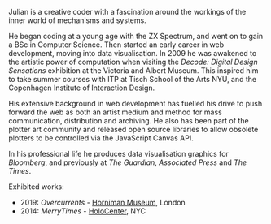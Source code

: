 Julian is a creative coder with a fascination around the workings of the inner world of mechanisms and systems.

He began coding at a young age with the ZX Spectrum, and went on to gain a BSc in Computer Science. Then started an early career in web development, moving into data visualisation. In 2009 he was awakened to the artistic power of computation when visiting the _Decode: Digital Design Sensations_ exhibition at the Victoria and Albert Museum. This inspired him to take summer courses with ITP at Tisch School of the Arts NYU, and the Copenhagen Institute of Interaction Design.

His extensive background in web development has fuelled his drive to push forward the web as both an artist medium and method for mass communication, distribution and archiving. He also has been part of the plotter art community and released open source libraries to allow obsolete plotters to be controlled via the JavaScript Canvas API.

In his professional life he produces data visualisation graphics for _Bloomberg_, and previously at _The Guardian_, _Associated Press_ and _The Times_.

Exhibited works:

- 2019: _Overcurrents_ - [Horniman Museum](https://www.horniman.ac.uk/), London
- 2014: _MerryTimes_ - [HoloCenter](http://holocenter.org/exhibition/parallax), NYC
